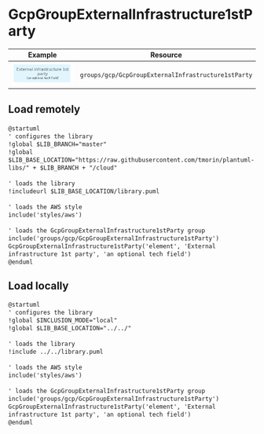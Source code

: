 # GcpGroupExternalInfrastructure1stParty
| Example | Resource |
| :-: | --- |
| ![GcpGroupExternalInfrastructure1stParty group](GcpGroupExternalInfrastructure1stParty.group.png) | `groups/gcp/GcpGroupExternalInfrastructure1stParty` |
## Load remotely
```plantuml
@startuml
' configures the library
!global $LIB_BRANCH="master"
!global $LIB_BASE_LOCATION="https://raw.githubusercontent.com/tmorin/plantuml-libs/" + $LIB_BRANCH + "/cloud"

' loads the library
!includeurl $LIB_BASE_LOCATION/library.puml

' loads the AWS style
include('styles/aws')

' loads the GcpGroupExternalInfrastructure1stParty group
include('groups/gcp/GcpGroupExternalInfrastructure1stParty')
GcpGroupExternalInfrastructure1stParty('element', 'External infrastructure 1st party', 'an optional tech field')
@enduml
```
## Load locally
```plantuml
@startuml
' configures the library
!global $INCLUSION_MODE="local"
!global $LIB_BASE_LOCATION="../../"

' loads the library
!include ../../library.puml

' loads the AWS style
include('styles/aws')

' loads the GcpGroupExternalInfrastructure1stParty group
include('groups/gcp/GcpGroupExternalInfrastructure1stParty')
GcpGroupExternalInfrastructure1stParty('element', 'External infrastructure 1st party', 'an optional tech field')
@enduml
```
